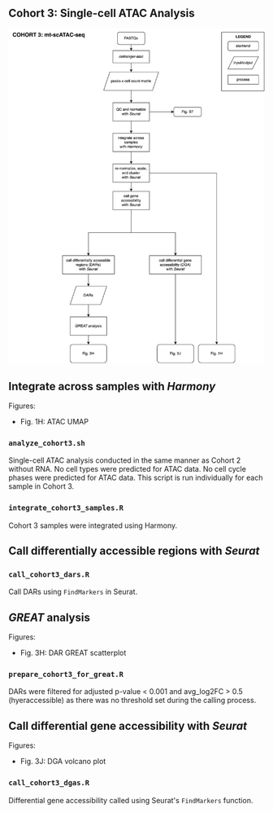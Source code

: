 ## Cohort 3: Single-cell ATAC Analysis

![](../../Cohort3_Workflow.png)

## Integrate across samples with _Harmony_

Figures:
- Fig. 1H: ATAC UMAP

### `analyze_cohort3.sh`

Single-cell ATAC analysis conducted in the same manner as Cohort 2 without RNA. No cell types were predicted for ATAC data. No cell cycle phases were predicted for ATAC data. This script is run individually for each sample in Cohort 3.

### `integrate_cohort3_samples.R`

Cohort 3 samples were integrated using Harmony.

## Call differentially accessible regions with _Seurat_

### `call_cohort3_dars.R`

Call DARs using `FindMarkers` in Seurat.

## _GREAT_ analysis

Figures:
- Fig. 3H: DAR GREAT scatterplot

### `prepare_cohort3_for_great.R`

DARs were filtered for adjusted p-value \< 0.001 and avg_log2FC \> 0.5 (hyeraccessible) as there was no threshold set during the calling process.

## Call differential gene accessibility with _Seurat_

Figures:

- Fig. 3J: DGA volcano plot

### `call_cohort3_dgas.R`

Differential gene accessibility called using Seurat's `FindMarkers` function. 
